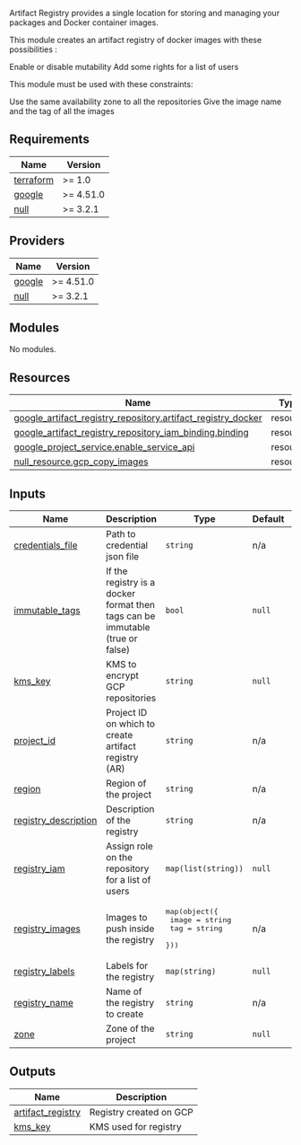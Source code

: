 Artifact Registry provides a single location for storing and managing your packages and Docker container images.

This module creates an artifact registry of docker images with these possibilities :

Enable or disable mutability
Add some rights for a list of users
<!-- Enable or disable the force delete -->
<!-- Choose the encryption type -->
<!-- Set a lifecycle policy -->

This module must be used with these constraints:

Use the same availability zone to all the repositories
Give the image name and the tag of all the images
<!-- BEGIN_TF_DOCS -->
## Requirements

| Name | Version |
|------|---------|
| <a name="requirement_terraform"></a> [terraform](#requirement\_terraform) | >= 1.0 |
| <a name="requirement_google"></a> [google](#requirement\_google) | >= 4.51.0 |
| <a name="requirement_null"></a> [null](#requirement\_null) | >= 3.2.1 |

## Providers

| Name | Version |
|------|---------|
| <a name="provider_google"></a> [google](#provider\_google) | >= 4.51.0 |
| <a name="provider_null"></a> [null](#provider\_null) | >= 3.2.1 |

## Modules

No modules.

## Resources

| Name | Type |
|------|------|
| [google_artifact_registry_repository.artifact_registry_docker](https://registry.terraform.io/providers/hashicorp/google/latest/docs/resources/artifact_registry_repository) | resource |
| [google_artifact_registry_repository_iam_binding.binding](https://registry.terraform.io/providers/hashicorp/google/latest/docs/resources/artifact_registry_repository_iam_binding) | resource |
| [google_project_service.enable_service_api](https://registry.terraform.io/providers/hashicorp/google/latest/docs/resources/project_service) | resource |
| [null_resource.gcp_copy_images](https://registry.terraform.io/providers/hashicorp/null/latest/docs/resources/resource) | resource |

## Inputs

| Name | Description | Type | Default | Required |
|------|-------------|------|---------|:--------:|
| <a name="input_credentials_file"></a> [credentials\_file](#input\_credentials\_file) | Path to credential json file | `string` | n/a | yes |
| <a name="input_immutable_tags"></a> [immutable\_tags](#input\_immutable\_tags) | If the registry is a docker format then tags can be immutable (true or false) | `bool` | `null` | no |
| <a name="input_kms_key"></a> [kms\_key](#input\_kms\_key) | KMS to encrypt GCP repositories | `string` | `null` | no |
| <a name="input_project_id"></a> [project\_id](#input\_project\_id) | Project ID on which to create artifact registry (AR) | `string` | n/a | yes |
| <a name="input_region"></a> [region](#input\_region) | Region of the project | `string` | n/a | yes |
| <a name="input_registry_description"></a> [registry\_description](#input\_registry\_description) | Description of the registry | `string` | n/a | yes |
| <a name="input_registry_iam"></a> [registry\_iam](#input\_registry\_iam) | Assign role on the repository for a list of users | `map(list(string))` | `null` | no |
| <a name="input_registry_images"></a> [registry\_images](#input\_registry\_images) | Images to push inside the registry | <pre>map(object({<br>    image = string<br>    tag   = string<br>  }))</pre> | n/a | yes |
| <a name="input_registry_labels"></a> [registry\_labels](#input\_registry\_labels) | Labels for the registry | `map(string)` | `null` | no |
| <a name="input_registry_name"></a> [registry\_name](#input\_registry\_name) | Name of the registry to create | `string` | n/a | yes |
| <a name="input_zone"></a> [zone](#input\_zone) | Zone of the project | `string` | `null` | no |

## Outputs

| Name | Description |
|------|-------------|
| <a name="output_artifact_registry"></a> [artifact\_registry](#output\_artifact\_registry) | Registry created on GCP |
| <a name="output_kms_key"></a> [kms\_key](#output\_kms\_key) | KMS used for registry |
<!-- END_TF_DOCS -->
